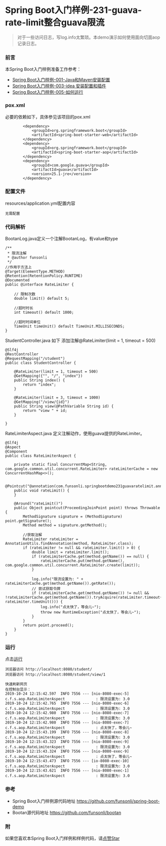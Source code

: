 # Spring Boot入门样例-231-guava-rate-limit整合guava限流

> 对于一些访问日志，写log.info太繁琐。本demo演示如何使用面向切面aop记录日志。

### 前言

本Spring Boot入门样例准备工作参考：

- [Spring Boot入门样例-001-Java和Maven安装配置](https://github.com/funsonli/spring-boot-demo/blob/master/doc/spring-boot-demo-001-java.md)
- [Spring Boot入门样例-003-idea 安装配置和插件](https://github.com/funsonli/spring-boot-demo/blob/master/doc/spring-boot-demo-003-idea.md)
- [Spring Boot入门样例-005-如何运行](https://github.com/funsonli/spring-boot-demo/blob/master/doc/spring-boot-demo-005-run.md)

### pox.xml
必要的依赖如下，具体参见该项目的pox.xml
```
        <dependency>
            <groupId>org.springframework.boot</groupId>
            <artifactId>spring-boot-starter-web</artifactId>
        </dependency>
        <dependency>
            <groupId>org.springframework.boot</groupId>
            <artifactId>spring-boot-starter-aop</artifactId>
        </dependency>
        <dependency>
            <groupId>com.google.guava</groupId>
            <artifactId>guava</artifactId>
            <version>25.1-jre</version>
        </dependency>

```

### 配置文件

resources/application.yml配置内容
```
无需配置
```

### 代码解析

BootanLog.java定义一个注解BootanLog，有value和type
``` 
/**
 * 限流注解
 * @author funsonli
 */
//作用于方法上
@Target(ElementType.METHOD)
@Retention(RetentionPolicy.RUNTIME)
@Documented
public @interface RateLimiter {

    // 限制次数
    double limit() default 5;

    //超时时长
    int timeout() default 1000;

    //超时时间单位
    TimeUnit timeUnit() default TimeUnit.MILLISECONDS;
}
```

StudentController.java 如下 添加注解@RateLimiter(limit = 1, timeout = 500)
``` 
@Slf4j
@RestController
@RequestMapping("/student")
public class StudentController {

    @RateLimiter(limit = 1, timeout = 500)
    @GetMapping({"", "/", "index"})
    public String index() {
        return "index";
    }

    @RateLimiter(limit = 3, timeout = 1000)
    @GetMapping("/view/{id}")
    public String view(@PathVariable String id) {
        return "view " + id;
    }

}
```

RateLimiterAspect.java 定义注解动作，使用guava提供的RateLimiter。
``` 
@Slf4j
@Aspect
@Component
public class RateLimiterAspect {

    private static final ConcurrentMap<String, com.google.common.util.concurrent.RateLimiter> rateLimiterCache = new ConcurrentHashMap<>();

    @Pointcut("@annotation(com.funsonli.springbootdemo231guavaratelimit.annotation.RateLimiter)")
    public void rateLimit() {
    }

    @Around("rateLimit()")
    public Object pointcut(ProceedingJoinPoint point) throws Throwable {
        MethodSignature signature = (MethodSignature) point.getSignature();
        Method method = signature.getMethod();

        //获取注解
        RateLimiter rateLimiter = AnnotationUtils.findAnnotation(method, RateLimiter.class);
        if (rateLimiter != null && rateLimiter.limit() > 0) {
            double limit = rateLimiter.limit();
            if (rateLimiterCache.get(method.getName()) == null) {
                rateLimiterCache.put(method.getName(), com.google.common.util.concurrent.RateLimiter.create(limit));
            }

            log.info("限流设置为: " + rateLimiterCache.get(method.getName()).getRate());
            // 尝试获取令牌
            if (rateLimiterCache.get(method.getName()) != null && !rateLimiterCache.get(method.getName()).tryAcquire(rateLimiter.timeout(), rateLimiter.timeUnit())) {
                log.info("点太快了，等会儿~");
                throw new RuntimeException("点太快了，等会儿~");
            }
        }
        return point.proceed();
    }
}
```

### 运行

点击[运行](https://github.com/funsonli/spring-boot-demo/blob/master/doc/spring-boot-demo-005-run.md)

```
浏览器访问 http://localhost:8080/student/ 
浏览器访问 http://localhost:8080/student/view/1

快速刷新网页
在控制台显示：
2019-10-24 12:15:42.597  INFO 7556 --- [nio-8080-exec-5] c.f.s.aop.RateLimiterAspect              : 限流设置为: 3.0
2019-10-24 12:15:42.765  INFO 7556 --- [nio-8080-exec-6] c.f.s.aop.RateLimiterAspect              : 限流设置为: 3.0
2019-10-24 12:15:42.980  INFO 7556 --- [nio-8080-exec-7] c.f.s.aop.RateLimiterAspect              : 限流设置为: 3.0
2019-10-24 12:15:42.980  INFO 7556 --- [nio-8080-exec-7] c.f.s.aop.RateLimiterAspect              : 点太快了，等会儿~
2019-10-24 12:15:43.199  INFO 7556 --- [nio-8080-exec-8] c.f.s.aop.RateLimiterAspect              : 限流设置为: 3.0
2019-10-24 12:15:43.323  INFO 7556 --- [nio-8080-exec-9] c.f.s.aop.RateLimiterAspect              : 限流设置为: 3.0
2019-10-24 12:15:43.324  INFO 7556 --- [nio-8080-exec-9] c.f.s.aop.RateLimiterAspect              : 点太快了，等会儿~
2019-10-24 12:15:43.473  INFO 7556 --- [io-8080-exec-10] c.f.s.aop.RateLimiterAspect              : 限流设置为: 3.0
2019-10-24 12:15:43.621  INFO 7556 --- [nio-8080-exec-1] c.f.s.aop.RateLimiterAspect              : 限流设置为: 3.0

```

### 参考
- Spring Boot入门样例源代码地址 https://github.com/funsonli/spring-boot-demo
- Bootan源代码地址 https://github.com/funsonli/bootan


### 附
如果您喜欢本Spring Boot入门样例和样例代码，请[点赞Star](https://github.com/funsonli/spring-boot-demo)

